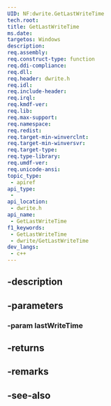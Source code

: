 ```yaml
---
UID: NF:dwrite.GetLastWriteTime
tech.root: 
title: GetLastWriteTime
ms.date: 
targetos: Windows
description: 
req.assembly: 
req.construct-type: function
req.ddi-compliance: 
req.dll: 
req.header: dwrite.h
req.idl: 
req.include-header: 
req.irql: 
req.kmdf-ver: 
req.lib: 
req.max-support: 
req.namespace: 
req.redist: 
req.target-min-winverclnt: 
req.target-min-winversvr: 
req.target-type: 
req.type-library: 
req.umdf-ver: 
req.unicode-ansi: 
topic_type:
 - apiref
api_type:
 - 
api_location:
 - dwrite.h
api_name:
 - GetLastWriteTime
f1_keywords:
 - GetLastWriteTime
 - dwrite/GetLastWriteTime
dev_langs:
 - c++
---
```


## -description

## -parameters

### -param lastWriteTime

## -returns

## -remarks

## -see-also

